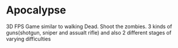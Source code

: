 # Apocalypse
3D FPS Game similar to walking Dead. Shoot the zombies. 3 kinds of guns(shotgun, sniper and assualt rifle) and also 2 different stages of varying difficulties
